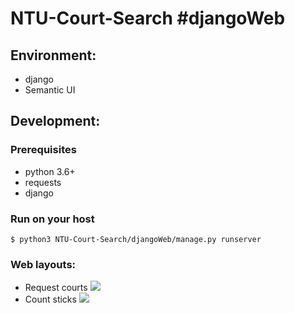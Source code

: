 # NTU-Court-Search #djangoWeb

## Environment:
* django
* Semantic UI

## Development:
### Prerequisites
* python 3.6+
* requests
* django

### Run on your host
```
$ python3 NTU-Court-Search/djangoWeb/manage.py runserver
```

### Web layouts:
* Request courts
![](https://i.imgur.com/zQjB0xZ.png)
* Count sticks
![](https://i.imgur.com/WX9RU37.png)